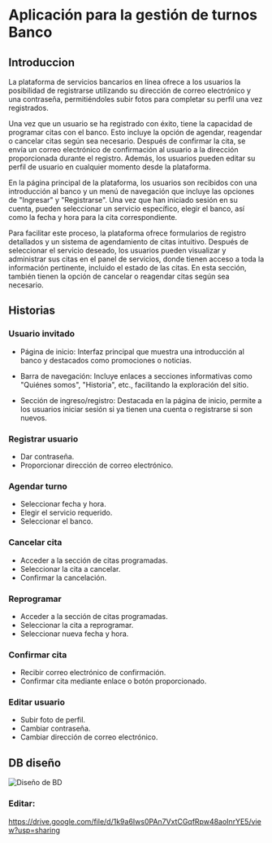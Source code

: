 # Aplicación para la gestión de turnos Banco

## Introduccion
La plataforma de servicios bancarios en línea ofrece a los usuarios la posibilidad de registrarse utilizando su dirección de correo electrónico y una contraseña, permitiéndoles subir fotos para completar su perfil una vez registrados.

Una vez que un usuario se ha registrado con éxito, tiene la capacidad de programar citas con el banco. Esto incluye la opción de agendar, reagendar o cancelar citas según sea necesario. Después de confirmar la cita, se envía un correo electrónico de confirmación al usuario a la dirección proporcionada durante el registro. Además, los usuarios pueden editar su perfil de usuario en cualquier momento desde la plataforma.

En la página principal de la plataforma, los usuarios son recibidos con una introducción al banco y un menú de navegación que incluye las opciones de "Ingresar" y "Registrarse". Una vez que han iniciado sesión en su cuenta, pueden seleccionar un servicio específico, elegir el banco, así como la fecha y hora para la cita correspondiente.

Para facilitar este proceso, la plataforma ofrece formularios de registro detallados y un sistema de agendamiento de citas intuitivo. Después de seleccionar el servicio deseado, los usuarios pueden visualizar y administrar sus citas en el panel de servicios, donde tienen acceso a toda la información pertinente, incluido el estado de las citas. En esta sección, también tienen la opción de cancelar o reagendar citas según sea necesario.

## Historias

### Usuario invitado
- Página de inicio: Interfaz principal que muestra una introducción al banco y destacados como promociones o noticias.

- Barra de navegación: Incluye enlaces a secciones informativas como "Quiénes somos", "Historia", etc., facilitando la exploración del sitio.

- Sección de ingreso/registro: Destacada en la página de inicio, permite a los usuarios iniciar sesión si ya tienen una cuenta o registrarse si son nuevos.

### Registrar usuario
- Dar contraseña.
- Proporcionar dirección de correo electrónico.

### Agendar turno
- Seleccionar fecha y hora.
- Elegir el servicio requerido.
- Seleccionar el banco.

### Cancelar cita
- Acceder a la sección de citas programadas.
- Seleccionar la cita a cancelar.
- Confirmar la cancelación.

### Reprogramar
- Acceder a la sección de citas programadas.
- Seleccionar la cita a reprogramar.
- Seleccionar nueva fecha y hora.

### Confirmar cita
- Recibir correo electrónico de confirmación.
- Confirmar cita mediante enlace o botón proporcionado.

### Editar usuario
- Subir foto de perfil.
- Cambiar contraseña.
- Cambiar dirección de correo electrónico.


## DB diseño

![Diseño de BD](<img/Diagrama sin título.drawio (4).png>)

### Editar:
https://drive.google.com/file/d/1k9a6Iws0PAn7VxtCGqfRpw48aoInrYE5/view?usp=sharing
